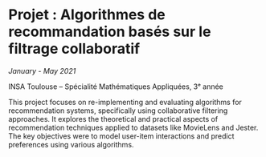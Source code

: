 # Projet : Algorithmes de recommandation basés sur le filtrage collaboratif 

*January - May 2021*

INSA Toulouse – Spécialité Mathématiques Appliquées, 3ᵉ année

This project focuses on re-implementing and evaluating algorithms for recommendation systems, specifically using collaborative filtering approaches. It explores the theoretical and practical aspects of recommendation techniques applied to datasets like MovieLens and Jester. The key objectives were to model user-item interactions and predict preferences using various algorithms.
